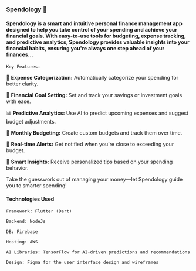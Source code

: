 ### Spendology 💸

#### Spendology is a smart and intuitive personal finance management app designed to help you take control of your spending and achieve your financial goals. With easy-to-use tools for budgeting, expense tracking, and predictive analytics, Spendology provides valuable insights into your financial habits, ensuring you're always one step ahead of your finances...

`Key Features:`

💼 **Expense Categorization:** Automatically categorize your spending for better clarity.

🎯 **Financial Goal Setting:** Set and track your savings or investment goals with ease.

📊 **Predictive Analytics:** Use AI to predict upcoming expenses and suggest budget adjustments.

📅 **Monthly Budgeting:** Create custom budgets and track them over time.

🔔 **Real-time Alerts:** Get notified when you're close to exceeding your budget.

🧠 **Smart Insights:** Receive personalized tips based on your spending behavior.

Take the guesswork out of managing your money—let Spendology guide you to smarter spending!

#### Technologies Used

`Framework: Flutter (Dart)`

`Backend: NodeJs`

`DB: Firebase`

`Hosting: AWS`

`AI Libraries: TensorFlow for AI-driven predictions and recommendations`

`Design: Figma for the user interface design and wireframes`
